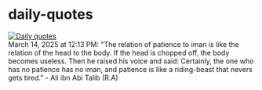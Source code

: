 # daily-quotes
[![Daily quotes](https://github.com/ceepu8/daily-quotes/actions/workflows/daily-quote.yml/badge.svg)](https://github.com/ceepu8/daily-quotes/actions/workflows/daily-quote.yml)<br/>
March 14, 2025 at 12:13 PM: "The relation of patience to iman is like the relation of the head to the body. If the head is chopped off, the body becomes useless. Then he raised his voice and said: Certainly, the one who has no patience has no iman, and patience is like a riding-beast that nevers gets tired." - Ali ibn Abi Talib (R.A)
